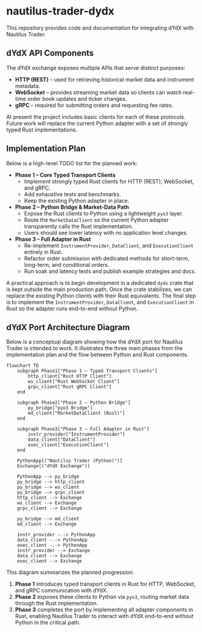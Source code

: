 # nautilus-trader-dydx

This repository provides code and documentation for integrating dYdX with Nautilus Trader.

## dYdX API Components

The dYdX exchange exposes multiple APIs that serve distinct purposes:

- **HTTP (REST)** – used for retrieving historical market data and instrument metadata.
- **WebSocket** – provides streaming market data so clients can watch real-time order book updates and ticker changes.
- **gRPC** – required for submitting orders and requesting fee rates.

At present the project includes basic clients for each of these protocols. Future work will replace the current Python adapter with a set of strongly typed Rust implementations.

## Implementation Plan

Below is a high-level TODO list for the planned work:

- **Phase 1 – Core Typed Transport Clients**
  - Implement strongly typed Rust clients for HTTP (REST), WebSocket, and gRPC.
  - Add exhaustive tests and benchmarks.
  - Keep the existing Python adapter in place.
- **Phase 2 – Python Bridge & Market-Data Path**
  - Expose the Rust clients to Python using a lightweight `pyo3` layer.
  - Route the `MarketDataClient` so the current Python adapter transparently calls the Rust implementation.
  - Users should see lower latency with no application level changes.
- **Phase 3 – Full Adapter in Rust**
  - Re-implement `InstrumentProvider`, `DataClient`, and `ExecutionClient` entirely in Rust.
  - Refactor order submission with dedicated methods for short-term, long-term, and conditional orders.
  - Run soak and latency tests and publish example strategies and docs.

A practical approach is to begin development in a dedicated `dydx` crate that is kept outside the main production path. Once the crate stabilizes, we can replace the existing Python clients with their Rust equivalents. The final step is to implement the `InstrumentProvider`, `DataClient`, and `ExecutionClient` in Rust so the adapter runs end-to-end without Python.

## dYdX Port Architecture Diagram

Below is a conceptual diagram showing how the dYdX port for Nautilus Trader is intended to work. It illustrates the three main phases from the implementation plan and the flow between Python and Rust components.

```mermaid
flowchart TD
    subgraph Phase1["Phase 1 – Typed Transport Clients"]
        http_client["Rust HTTP Client"]
        ws_client["Rust WebSocket Client"]
        grpc_client["Rust gRPC Client"]
    end

    subgraph Phase2["Phase 2 – Python Bridge"]
        py_bridge["pyo3 Bridge"]
        md_client["MarketDataClient (Rust)"]
    end

    subgraph Phase3["Phase 3 – Full Adapter in Rust"]
        instr_provider["InstrumentProvider"]
        data_client["DataClient"]
        exec_client["ExecutionClient"]
    end

    PythonApp[("Nautilus Trader (Python)")]
    Exchange[("dYdX Exchange")]

    PythonApp --> py_bridge
    py_bridge --> http_client
    py_bridge --> ws_client
    py_bridge --> grpc_client
    http_client --> Exchange
    ws_client --> Exchange
    grpc_client --> Exchange

    py_bridge --> md_client
    md_client --> Exchange

    instr_provider -.-> PythonApp
    data_client -.-> PythonApp
    exec_client -.-> PythonApp
    instr_provider --> Exchange
    data_client --> Exchange
    exec_client --> Exchange
```

This diagram summarizes the planned progression:

1. **Phase 1** introduces typed transport clients in Rust for HTTP, WebSocket, and gRPC communication with dYdX.
2. **Phase 2** exposes these clients to Python via `pyo3`, routing market data through the Rust implementation.
3. **Phase 3** completes the port by implementing all adapter components in Rust, enabling Nautilus Trader to interact with dYdX end-to-end without Python in the critical path.
